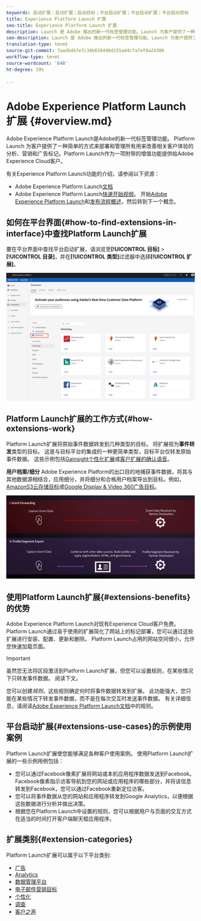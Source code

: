 ```yaml
---
keywords: 启动扩展；启动扩展；启动目标；平台启动扩展；平台启动扩展；平台启动目标
title: Experience Platform Launch 扩展
seo-title: Experience Platform Launch 扩展
description: Launch 是 Adobe 推出的新一代标签管理功能。Launch 为客户提供了一种部署和管理所有分析、营销和广告标签的简便方法，这些标签是改善相关客户体验所必需的标签。
seo-description: Launch 是 Adobe 推出的新一代标签管理功能。Launch 为客户提供了一种部署和管理所有分析、营销和广告标签的简便方法，这些标签是改善相关客户体验所必需的标签。
translation-type: tm+mt
source-git-commit: 7aadb4b7e7c36b659490d155ad4cfa7ef0a24306
workflow-type: tm+mt
source-wordcount: '648'
ht-degree: 19%

---
```



# Adobe Experience Platform Launch 扩展 {#overview.md}

Adobe Experience Platform Launch是Adobe的新一代标签管理功能。  Platform Launch 为客户提供了一种简单的方式来部署和管理所有用来改善相关客户体验的分析、营销和广告标记。Platform Launch作为一项附带的增值功能提供给Adobe Experience Cloud客户。

有关Experience Platform Launch功能的介绍，请参阅以下资源：
- Adobe Experience Platform Launch[文档](https://experienceleague.adobe.com/docs/launch/using/overview.html)
- Adobe Experience Platform Launch[快速开始视频](https://experienceleague.adobe.com/docs/launch/using/intro/get-started/videos.html?)。 开始[Adobe Experience Platform Launch](https://www.youtube.com/embed/rwqqkG1SERU)和[发布流程概述](https://helpx.adobe.com/cn/analytics/how-to/adobe-launch-publishing-process.html)，然后转到下一个概念。

## 如何在平台界面{#how-to-find-extensions-in-interface}中查找Platform Launch扩展

要在平台界面中查找平台启动扩展，请浏览至&#x200B;**[!UICONTROL 目标]** > **[!UICONTROL 目录]**，并在&#x200B;**[!UICONTROL 类型]**&#x200B;过滤器中选择&#x200B;**[!UICONTROL 扩展]**。

![界面中的扩展过滤器](../../assets/catalog/launch-extensions/filter.png)

## Platform Launch扩展的工作方式{#how-extensions-work}

Platform Launch扩展将原始事件数据转发到几种类型的目标。 将扩展视为&#x200B;**事件转发**&#x200B;类型的目标。 这是与目标平台的集成的一种更简单类型，目标平台仅转发原始事件数据。 这些示例包括[Gainsight个性化扩展](../personalization/gainsight.md)或[客户扩展的确认语音](../voice/confirmit-digital-feedback.md)。

**用户档案/细分** Adobe Experience Platform的出口目的地捕获事件数据，将其与其他数据源相结合，应用细分，并将细分和合格用户档案导出到目标。例如，[AmazonS3云存储目标](../cloud-storage/amazon-s3.md)或[Google Display &amp; Video 360广告目标](../advertising/google-dv360.md)。

![Experience Platform Launch扩展与其他目标](../../assets/common/launch-and-other-destinations.png)

## 使用Platform Launch扩展{#extensions-benefits}的优势

Adobe Experience Platform Launch对现有Experience Cloud客户免费。 Platform Launch通过易于使用的扩展简化了网站上的标记部署，您可以通过这些扩展进行安装、配置、更新和删除。 Platform Launch占用的网站空间很小，允许您快速加载页面。

>[!IMPORTANT]
>
>虽然您无法将区段激活到Platform Launch扩展，但您可以设置规则，在某些情况下只转发事件数据。 阅读下文。

您可以创建&#x200B;*规则*，这些规则确定何时将事件数据转发到扩展。 此功能强大，您只能在某些情况下转发事件数据，而不是在每次交互时发送事件数据。 有关详细信息，请阅读[Adobe Experience Platform Launch文档](https://experienceleague.adobe.com/docs/launch/using/reference/manage-resources/rules.html)中的规则。

## 平台启动扩展{#extensions-use-cases}的示例使用案例

Platform Launch扩展使您能够满足各种客户使用案例。 使用Platform Launch扩展的一些示例用例包括：

- 您可以通过Facebook像素扩展将网站或本机应用程序数据发送到Facebook。 Facebook像素指示访客导航到您的网站或应用程序的哪些部分，并将该信息转发到Facebook，您可以通过Facebook重新定位访客。
- 您可以将事件数据从您的网站和应用程序转发到Google Analytics，以便根据这些数据进行分析并做出决策。
- 根据您在Platform Launch中设置的规则，您可以根据用户与页面的交互方式在适当的时间打开客户端聊天框应用程序。

## 扩展类别{#extension-categories}

Platform Launch扩展可以属于以下平台类别:

- [广告](../advertising/overview.md)
- [Analytics](../analytics/overview.md)
- [数据管理平台](../data-management/overview.md)
- [电子邮件营销目标](../email-marketing/overview.md)
- [个性化](../personalization/overview.md)
- [调查](../survey/overview.md)
- [客户之声](../voice/overview.md)
